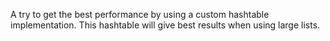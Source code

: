 A try to get the best performance by using a custom hashtable implementation.
This hashtable will give best results when using large lists.
